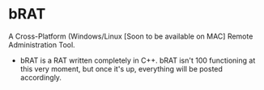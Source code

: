 # bRAT
A Cross-Platform (Windows/Linux [Soon to be available on MAC] Remote Administration Tool.

- bRAT is a RAT written completely in C++.
bRAT isn't 100 functioning at this very moment, but once it's up, everything will be posted accordingly.
